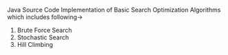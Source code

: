 Java Source Code Implementation of Basic Search Optimization Algorithms which includes following->

1) Brute Force Search
2) Stochastic Search
3) Hill Climbing
